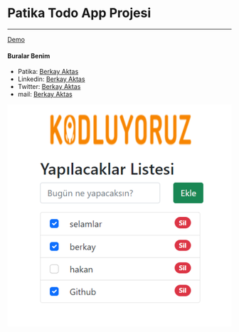 # Patika Todo App Projesi
***
[Demo](https://hberkayaktas.github.io/Patika-Todo-App-projesi/)

#### Buralar Benim

* Patika: [Berkay Aktas](https://app.patika.dev/hberkayaktas) 
* Linkedin: [Berkay Aktas](https://www.linkedin.com/in/hberkayaktas/)
* Twitter: [Berkay Aktas](https://twitter.com/hberkayaktas)
* mail: [Berkay Aktaş](mailto:hberkayaktas@gmail.com)

![Ekran Görüntüsü](app.png)
